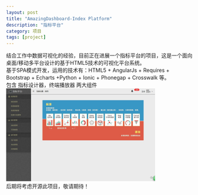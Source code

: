 ```yaml
---
layout: post
title: "AmazingDashboard-Index Platform"
description: "指标平台"
category: 项目
tags: [project]
---
```


结合工作中数据可视化的经验，目前正在进展一个指标平台的项目，这是一个面向桌面/移动多平台设计的基于HTML5技术的可视化平台系统。
<br/>
基于SPA模式开发，运用的技术有：HTML5 + AngularJs + Requires + Bootstrap + Echarts +Python + Ionic + Phonegap + Crosswalk 等。
<br/>
包含 指标设计器，终端播放器 两大组件
<br/>
<img src="/images/dashboard.jpg" width="80%">
<br/>
后期将考虑开源此项目，敬请期待！